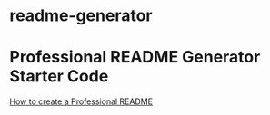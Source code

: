 # readme-generator

# Professional README Generator Starter Code

[How to create a Professional README](./readme-guide.md)
